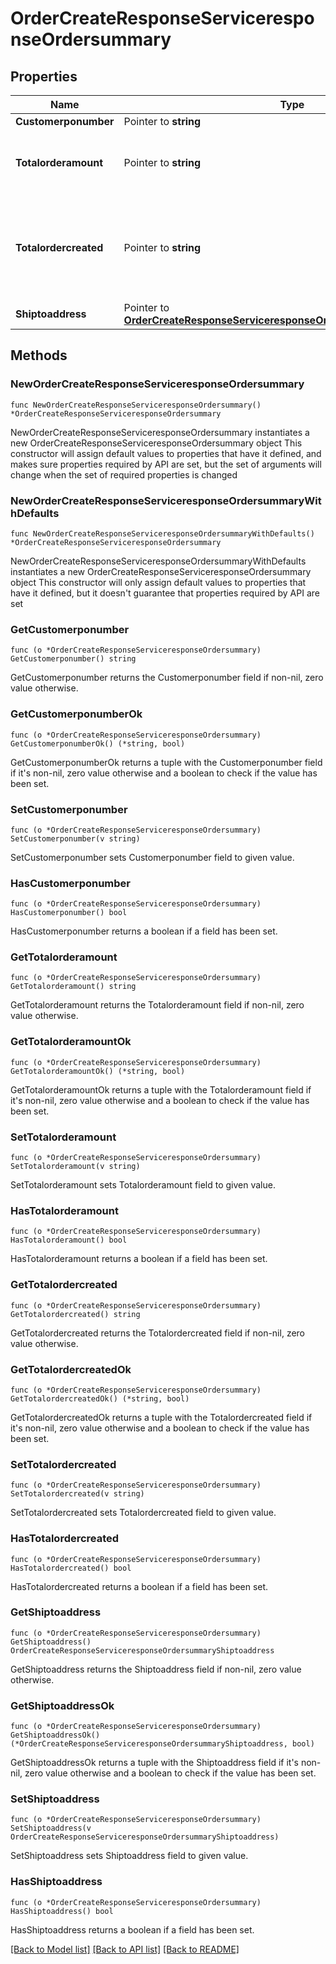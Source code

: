 # OrderCreateResponseServiceresponseOrdersummary

## Properties

Name | Type | Description | Notes
------------ | ------------- | ------------- | -------------
**Customerponumber** | Pointer to **string** |  | [optional] 
**Totalorderamount** | Pointer to **string** | Total of all the orders including taxes and fees | [optional] 
**Totalordercreated** | Pointer to **string** | Number of orders created, in some cases we may create more than one order. | [optional] 
**Shiptoaddress** | Pointer to [**OrderCreateResponseServiceresponseOrdersummaryShiptoaddress**](OrderCreateResponseServiceresponseOrdersummaryShiptoaddress.md) |  | [optional] 

## Methods

### NewOrderCreateResponseServiceresponseOrdersummary

`func NewOrderCreateResponseServiceresponseOrdersummary() *OrderCreateResponseServiceresponseOrdersummary`

NewOrderCreateResponseServiceresponseOrdersummary instantiates a new OrderCreateResponseServiceresponseOrdersummary object
This constructor will assign default values to properties that have it defined,
and makes sure properties required by API are set, but the set of arguments
will change when the set of required properties is changed

### NewOrderCreateResponseServiceresponseOrdersummaryWithDefaults

`func NewOrderCreateResponseServiceresponseOrdersummaryWithDefaults() *OrderCreateResponseServiceresponseOrdersummary`

NewOrderCreateResponseServiceresponseOrdersummaryWithDefaults instantiates a new OrderCreateResponseServiceresponseOrdersummary object
This constructor will only assign default values to properties that have it defined,
but it doesn't guarantee that properties required by API are set

### GetCustomerponumber

`func (o *OrderCreateResponseServiceresponseOrdersummary) GetCustomerponumber() string`

GetCustomerponumber returns the Customerponumber field if non-nil, zero value otherwise.

### GetCustomerponumberOk

`func (o *OrderCreateResponseServiceresponseOrdersummary) GetCustomerponumberOk() (*string, bool)`

GetCustomerponumberOk returns a tuple with the Customerponumber field if it's non-nil, zero value otherwise
and a boolean to check if the value has been set.

### SetCustomerponumber

`func (o *OrderCreateResponseServiceresponseOrdersummary) SetCustomerponumber(v string)`

SetCustomerponumber sets Customerponumber field to given value.

### HasCustomerponumber

`func (o *OrderCreateResponseServiceresponseOrdersummary) HasCustomerponumber() bool`

HasCustomerponumber returns a boolean if a field has been set.

### GetTotalorderamount

`func (o *OrderCreateResponseServiceresponseOrdersummary) GetTotalorderamount() string`

GetTotalorderamount returns the Totalorderamount field if non-nil, zero value otherwise.

### GetTotalorderamountOk

`func (o *OrderCreateResponseServiceresponseOrdersummary) GetTotalorderamountOk() (*string, bool)`

GetTotalorderamountOk returns a tuple with the Totalorderamount field if it's non-nil, zero value otherwise
and a boolean to check if the value has been set.

### SetTotalorderamount

`func (o *OrderCreateResponseServiceresponseOrdersummary) SetTotalorderamount(v string)`

SetTotalorderamount sets Totalorderamount field to given value.

### HasTotalorderamount

`func (o *OrderCreateResponseServiceresponseOrdersummary) HasTotalorderamount() bool`

HasTotalorderamount returns a boolean if a field has been set.

### GetTotalordercreated

`func (o *OrderCreateResponseServiceresponseOrdersummary) GetTotalordercreated() string`

GetTotalordercreated returns the Totalordercreated field if non-nil, zero value otherwise.

### GetTotalordercreatedOk

`func (o *OrderCreateResponseServiceresponseOrdersummary) GetTotalordercreatedOk() (*string, bool)`

GetTotalordercreatedOk returns a tuple with the Totalordercreated field if it's non-nil, zero value otherwise
and a boolean to check if the value has been set.

### SetTotalordercreated

`func (o *OrderCreateResponseServiceresponseOrdersummary) SetTotalordercreated(v string)`

SetTotalordercreated sets Totalordercreated field to given value.

### HasTotalordercreated

`func (o *OrderCreateResponseServiceresponseOrdersummary) HasTotalordercreated() bool`

HasTotalordercreated returns a boolean if a field has been set.

### GetShiptoaddress

`func (o *OrderCreateResponseServiceresponseOrdersummary) GetShiptoaddress() OrderCreateResponseServiceresponseOrdersummaryShiptoaddress`

GetShiptoaddress returns the Shiptoaddress field if non-nil, zero value otherwise.

### GetShiptoaddressOk

`func (o *OrderCreateResponseServiceresponseOrdersummary) GetShiptoaddressOk() (*OrderCreateResponseServiceresponseOrdersummaryShiptoaddress, bool)`

GetShiptoaddressOk returns a tuple with the Shiptoaddress field if it's non-nil, zero value otherwise
and a boolean to check if the value has been set.

### SetShiptoaddress

`func (o *OrderCreateResponseServiceresponseOrdersummary) SetShiptoaddress(v OrderCreateResponseServiceresponseOrdersummaryShiptoaddress)`

SetShiptoaddress sets Shiptoaddress field to given value.

### HasShiptoaddress

`func (o *OrderCreateResponseServiceresponseOrdersummary) HasShiptoaddress() bool`

HasShiptoaddress returns a boolean if a field has been set.


[[Back to Model list]](../README.md#documentation-for-models) [[Back to API list]](../README.md#documentation-for-api-endpoints) [[Back to README]](../README.md)


